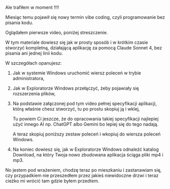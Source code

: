 
Ale trafiłem w moment !!!!

Miesiąc temu pojawił się nowy termin vibe coding, czyli programowanie bez pisania kodu.

Oglądałem pierwsze video, poniżej streszczenie.

W tym materiale dowiesz się jak w prosty sposób i w krótkim czasie stworzyć kompletną, działającą aplikację za pomocą Claude Sonnet 4, bez pisania ani jednej linii kodu.

W szczegółach opanujesz:

1. Jak w systemie Windows uruchomić wiersz poleceń w trybie administratora,

2. Jak w Exploratorze Windows przełączyć, żeby pojawiały się rozszerzenia plików,

3. Na podstawie załączonej pod tym video pełnej specyfikacji aplikacji, którą właśnie chesz stworzyć,
   tu po prostu skopiuj ją i wklej, 

   Tu powiem Ci jeszcze, że do opracowania takiej specyfikacji najlepiej użyć innego AI np. ChatGPT albo Gemini bo lepiej się do tego nadają.

   A teraz skopiuj poniższy zestaw poleceń i wkopiuj do wiersza poleceń Windows.

4. Na koniec dowiesz się, jak w Exploratorze Windows odnaleźć katalog Download, na który Twoja nowo zbudowana aplikacja ściąga pliki mp4 i mp3.

No jestem pod wrażeniem, chodzę teraz po mieszkaniu i zastanawiam się, czy przypadkiem nie przeszedłem przez jakieś niewidoczne drzwi i teraz cieżko mi wrócić tam gdzie byłem przedtem.
